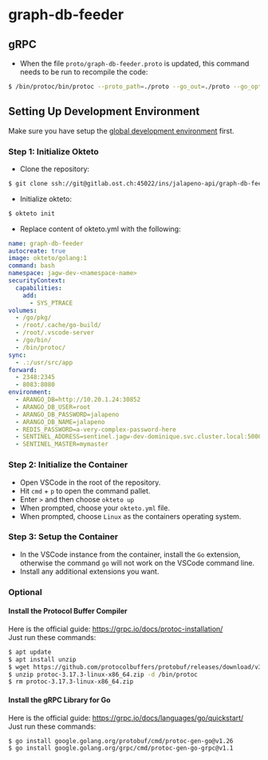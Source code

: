 # graph-db-feeder

## gRPC
- When the file `proto/graph-db-feeder.proto` is updated, this command needs to be run to recompile the code:
```bash
$ /bin/protoc/bin/protoc --proto_path=./proto --go_out=./proto --go_opt=paths=source_relative --go-grpc_out=./proto --go-grpc_opt=paths=source_relative ./proto/graph-db-feeder.proto
```

## Setting Up Development Environment
Make sure you have setup the [global development environment](https://gitlab.ost.ch/ins/jalapeno-api/request-service/-/wikis/Development-Environment) first.

### Step 1: Initialize Okteto
- Clone the repository:
```bash
$ git clone ssh://git@gitlab.ost.ch:45022/ins/jalapeno-api/graph-db-feeder.git
```
- Initialize okteto:
```bash
$ okteto init
```
- Replace content of okteto.yml with the following:
```yml
name: graph-db-feeder
autocreate: true
image: okteto/golang:1
command: bash
namespace: jagw-dev-<namespace-name>
securityContext:
  capabilities:
    add:
      - SYS_PTRACE
volumes:
  - /go/pkg/
  - /root/.cache/go-build/
  - /root/.vscode-server
  - /go/bin/
  - /bin/protoc/
sync:
  - .:/usr/src/app
forward:
  - 2348:2345
  - 8083:8080
environment:
  - ARANGO_DB=http://10.20.1.24:30852
  - ARANGO_DB_USER=root
  - ARANGO_DB_PASSWORD=jalapeno
  - ARANGO_DB_NAME=jalapeno
  - REDIS_PASSWORD=a-very-complex-password-here
  - SENTINEL_ADDRESS=sentinel.jagw-dev-dominique.svc.cluster.local:5000
  - SENTINEL_MASTER=mymaster
```

### Step 2: Initialize the Container
- Open VSCode in the root of the repository.
- Hit `cmd`  + `p` to open the command pallet.
- Enter `>` and then choose `okteto up`
- When prompted, choose your `okteto.yml` file.
- When prompted, choose `Linux` as the containers operating system.

### Step 3: Setup the Container
- In the VSCode instance from the container, install the `Go` extension, otherwise the command `go` will not work on the VSCode command line.
- Install any additional extensions you want.

### Optional
#### Install the Protocol Buffer Compiler
Here is the official guide: https://grpc.io/docs/protoc-installation/  
Just run these commands:
```bash
$ apt update
$ apt install unzip
$ wget https://github.com/protocolbuffers/protobuf/releases/download/v3.17.3/protoc-3.17.3-linux-x86_64.zip
$ unzip protoc-3.17.3-linux-x86_64.zip -d /bin/protoc
$ rm protoc-3.17.3-linux-x86_64.zip
```

#### Install the gRPC Library for Go
Here is the official guide: https://grpc.io/docs/languages/go/quickstart/  
Just run these commands:
```bash
$ go install google.golang.org/protobuf/cmd/protoc-gen-go@v1.26
$ go install google.golang.org/grpc/cmd/protoc-gen-go-grpc@v1.1
```

